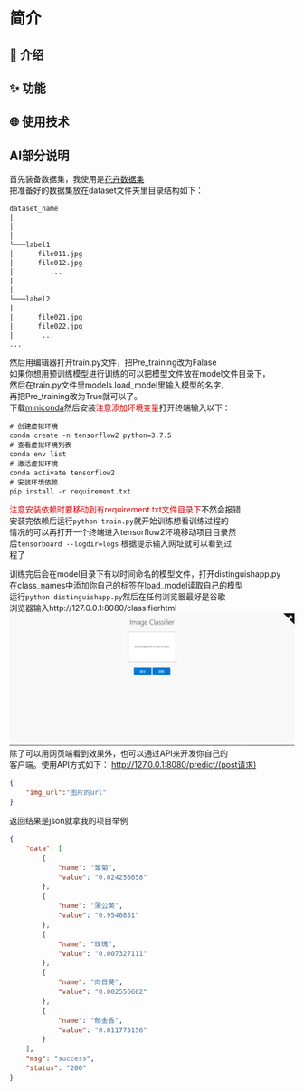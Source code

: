 # 简介

## :rainbow: 介绍

## :sparkles: 功能

## :globe_with_meridians: 使用技术

## AI部分说明
首先装备数据集，我使用是[花卉数据集](https://storage.googleapis.com/download.tensorflow.org/example_images/flower_photos.tgz)  
把准备好的数据集放在dataset文件夹里目录结构如下：  
```
dataset_name
│   
│      
│
└───label1
│      file011.jpg
│      file012.jpg
│         ...
|
│   
└───label2
|
|      file021.jpg
|      file022.jpg
|       ...
...
```
然后用编辑器打开train.py文件，把Pre_training改为Falase  
如果你想用预训练模型进行训练的可以把模型文件放在model文件目录下，  
然后在train.py文件里models.load_model里输入模型的名字，  
再把Pre_training改为True就可以了。  
下载[miniconda](https://docs.conda.io/en/latest/miniconda.html)然后安装<font color="#dd0000">注意添加环境变量</font>打开终端输入以下：  
```CMD
# 创建虚拟环境
conda create -n tensorflow2 python=3.7.5
# 查看虚拟环境列表
conda env list
# 激活虚拟环境
conda activate tensorflow2
# 安装环境依赖
pip install -r requirement.txt
```
<font color="#dd0000">注意安装依赖时要移动到有requirement.txt文件目录下</font>不然会报错  
安装完依赖后运行`python train.py`就开始训练想看训练过程的  
情况的可以再打开一个终端进入tensorflow2环境移动项目目录然  
后`tensorboard --logdir=logs` 根据提示输入网址就可以看到过  
程了  

训练完后会在model目录下有以时间命名的模型文件，打开distinguishapp.py  
在class_names中添加你自己的标签在load_model读取自己的模型  
运行`python distinguishapp.py`然后在任何浏览器最好是谷歌  
浏览器输入http://127.0.0.1:8080/classifierhtml
![77](./images/snipaste_20221122_214053.png)
除了可以用网页端看到效果外，也可以通过API来开发你自己的  
客户端。使用API方式如下：
http://127.0.0.1:8080/predict/(post请求)
```json
{
    "img_url":"图片的url"
}
```
返回结果是json就拿我的项目举例
```json
{
	"data": [
		{
			"name": "雏菊",
			"value": "0.024256058"
		},
		{
			"name": "蒲公英",
			"value": "0.9540851"
		},
		{
			"name": "玫瑰",
			"value": "0.007327111"
		},
		{
			"name": "向日葵",
			"value": "0.002556602"
		},
		{
			"name": "郁金香",
			"value": "0.011775156"
		}
	],
	"msg": "success",
	"status": "200"
}
```

